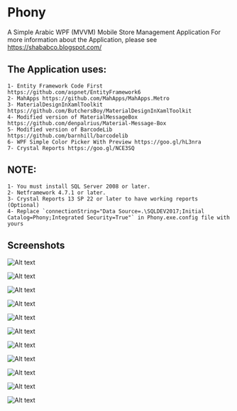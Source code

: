 # Phony
A Simple Arabic WPF (MVVM) Mobile Store Management Application
For more information about the Application, please see 
https://shababco.blogspot.com/ 

## The Application uses:
	1- Entity Framework Code First https://github.com/aspnet/EntityFramework6
	2- MahApps https://github.com/MahApps/MahApps.Metro
	3- MaterialDesignInXamlToolkit https://github.com/ButchersBoy/MaterialDesignInXamlToolkit
	4- Modified version of MaterialMessageBox https://github.com/denpalrius/Material-Message-Box
	5- Modified version of BarcodeLib https://github.com/barnhill/barcodelib
	6- WPF Simple Color Picker With Preview https://goo.gl/hL3nra
	7- Crystal Reports https://goo.gl/NCE3SQ


## NOTE:
	1- You must install SQL Server 2008 or later.
	2- Netframework 4.7.1 or later.
	3- Crystal Reports 13 SP 22 or later to have working reports (Optional)
	4- Replace `connectionString="Data Source=.\SQLDEV2017;Initial Catalog=Phony;Integrated Security=True"` in Phony.exe.config file with yours

## Screenshots

![Alt text](https://imgur.com/1fYxRnW.png "Login Window")

![Alt text](https://imgur.com/0BdGsOs.png "Normal Main Window")

![Alt text](https://imgur.com/eiW2xTV.png "Maxmized Dark Main Window With Current User in Edit Mode")

![Alt text](https://imgur.com/9PLejWG.png "Settings Window")

![Alt text](https://imgur.com/vznG30G.png "Settings Window with some colors")

![Alt text](https://imgur.com/HW3zeQB.png "New Bill Window")

![Alt text](https://imgur.com/Gy8GjPZ.png "Generate BarCode Window")

![Alt text](https://imgur.com/iT64tMy.png "Items Window")

![Alt text](https://imgur.com/FFosCKR.png "Items Window with Add New Item Flyout panel opened 1")

![Alt text](https://imgur.com/FzAnwvo.png "Items Window with Add New Item Flyout panel opened 2")

![Alt text](https://imgur.com/2tdF2LR.png "Store Info Window")